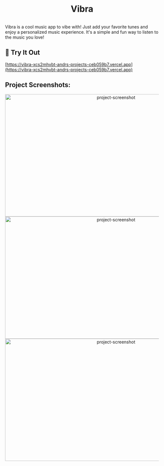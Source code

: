 <h1 align="center" id="title">Vibra</h1>

<p align="center"><img src="https://cdn.discordapp.com/attachments/863666274214477855/1187636002773291018/vibralogo.png?ex=65979b38&is=65852638&hm=c08be68846daea7a6d126cda4222d2b9c6ff89950fbe9b385ff5fc023e95c197&" alt=""></p>

<p id="description">Vibra is a cool music app to vibe with! Just add your favorite tunes and enjoy a personalized music experience. It's a simple and fun way to listen to the music you love!</p>

<h2>🚀 Try It Out</h2>

[https://vibra-xcs2mhvbt-andrs-projects-ceb059b7.vercel.app](https://vibra-xcs2mhvbt-andrs-projects-ceb059b7.vercel.app)

<h2>Project Screenshots:</h2>
<p></p>
<p align="center"><img src="https://cdn.discordapp.com/attachments/863666274214477855/1187634254339899453/Vibra1.png?ex=65979997&amp;is=65852497&amp;hm=04f0ea6893235e79e28c468bc463dbbaa168cf9f4f8c934624af2d2ecc69ec46&amp;" alt="project-screenshot" width="711" height="400/">

<img src="https://cdn.discordapp.com/attachments/863666274214477855/1187634260266463262/Vibra2.png?ex=65979998&amp;is=65852498&amp;hm=bd3bd57093765d075ff39d4126d3b2f237505a9bb26ad8fb94fc3911287f8e80&amp;" alt="project-screenshot" width="711" height="400/">

<img src="https://cdn.discordapp.com/attachments/863666274214477855/1187634267979792385/Vibra3.png?ex=6597999a&amp;is=6585249a&amp;hm=82fe85d1bd741fe1122a352fe97705dfd20e8d01c58e7c8bda6c0985b47facd5&amp;" alt="project-screenshot" width="711" height="400/">
